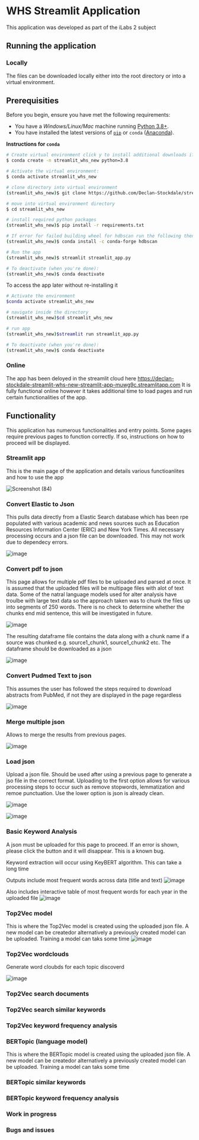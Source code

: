# WHS Streamlit Application
This application was developed as part of the iLabs 2 subject

## Running the application




### Locally
The files can be downloaded locally either into the root directory or into a virtual environment. 
## Prerequisities

Before you begin, ensure you have met the following requirements:

* You have a _Windows/Linux/Mac_ machine running [Python 3.8+](https://www.python.org/).
* You have installed the latest versions of [`pip`](https://pip.pypa.io/en/stable/installing/) or `conda` ([Anaconda](https://www.anaconda.com/distribution/)).


**Instructions for `conda`**

```bash
# Create virtual environment click y to install additional downloads if required
$ conda create -n streamlit_whs_new python=3.8

# Activate the virtual environment:
$ conda activate streamlit_whs_new

# clone directory into virtual environment
(streamlit_whs_new)$ git clone https://github.com/Declan-Stockdale/streamlit_whs_new.git

# move into virtual environment directory
$ cd streamlit_whs_new

# install required python packages
(streamlit_whs_new)$ pip install -r requirements.txt

# If error for failed building wheel for hdbscan run the following then repeat previous line
(streamlit_whs_new)$ conda install -c conda-forge hdbscan

# Run the app
(streamlit_whs_new)$ streamlit streamlit_app.py

# To deactivate (when you're done):
(streamlit_whs_new)$ conda deactivate
```

To access the app later without re-installing it

```bash
# Activate the environment
$conda activate streamlit_whs_new

# navigate inside the directory
(streamlit_whs_new)$cd streamlit_whs_new

# run app
(streamlit_whs_new)$streamlit run streamlit_app.py

# To deactivate (when you're done):
(streamlit_whs_new)$ conda deactivate
```


### Online
The app has been deloyed in the streamlit cloud here https://declan-stockdale-streamlit-whs-new-streamlit-app-muwg9c.streamlitapp.com
It is fully functional online however it takes additional time to load pages and run certain functionalities of the app.

## Functionality
This application has numerous functionalities and entry points. Some pages require previous pages to function correctly. If so, instructions on how to proceed will be displayed.

### Streamlit app
This is the main page of the application and details various functioanlites and how to use the app

![Screenshot (84)](https://user-images.githubusercontent.com/53500810/206886292-393bf2d5-cf49-4c73-9bad-80c0cc76e417.png)


### Convert Elastic to Json
This pulls data directly from a Elastic Search database which has been rpe populated with various academic and news sources such as Education Resources Information Center (ERIC) and New York Times. All necessary processing occurs and a json file can be downloaded. This may not work due to dependecy errors.

![image](https://user-images.githubusercontent.com/53500810/206886441-36cf6473-d8c1-4b5b-9c53-8213b85e3452.png)


### Convert pdf to json
This page allows for multiple pdf files to be uploaded and parsed at once. It is assumed that the uploaded files will be multipage files with alot of text data. Some of the natral language models used for alter analysis have troulbe with large text data so the approach taken was to chunk the files up into segments of 250 words. There is no check to determine whether the chunks end mid sentence, this will be investigated in future. 

![image](https://user-images.githubusercontent.com/53500810/206886567-a00a3f8d-a4c1-4320-af1c-659c12aeb4e4.png)


The resulting dataframe file contains the data along with a chunk name if a source was chunked e.g. source1_chunk1, source1_chunk2 etc. The dataframe should be downloaded as a json

![image](https://user-images.githubusercontent.com/53500810/206886629-794329bf-18ac-4b71-9e5e-92a6cf4c2679.png)

### Convert Pudmed Text to json
This assumes the user has followed the steps required to download abstracts from PubMed, if not they are displayed in the page regardless

![image](https://user-images.githubusercontent.com/53500810/206886656-b3921ca3-042e-45e2-90d9-e5270cb6e3af.png)


### Merge multiple json
Allows to merge the results from previous pages. 

![image](https://user-images.githubusercontent.com/53500810/206886695-84b4ab13-003c-48c7-9c64-5271ff5ad933.png)


### Load json
Upload a json file. Should be used after using a previous page to generate a jso file in the correct format. Uploading to the first option allows for various processing steps to occur such as remove stopwords, lemmatization and remoe punctuation. Use the lower option is json is already clean.

![image](https://user-images.githubusercontent.com/53500810/206886716-9cf360b8-2a93-4579-81ba-787dadbf10de.png)

![image](https://user-images.githubusercontent.com/53500810/206886755-850f8e18-4efd-4770-994a-05f1be35bd43.png)

### Basic Keyword Analysis
A json must be uploaded for this page to proceed. If an error is shown, please click the button and it will disappear. This is a known bug.

Keyword extraction will occur using KeyBERT algorithm. This can take a long time

Outputs include most frequent words across data (title and text)
![image](https://user-images.githubusercontent.com/53500810/206887073-ecb9500b-0f49-4820-ba65-389fdcb57afa.png)

Also includes interactive table of most frequent words for each year in the uploaded file
![image](https://user-images.githubusercontent.com/53500810/206887107-a44fc25c-0a33-4952-83fb-1d18b900af79.png)



### Top2Vec model 
This is where the Top2Vec model is created using the uploaded json file. A new model can be createdor alternatively a previously created model can be uploaded.
Training a model can taks some time
![image](https://user-images.githubusercontent.com/53500810/206887156-5c83509e-05a5-4999-bf35-bc6cd27167f7.png)




### Top2Vec wordclouds
Generate word cloubds for each topic discoverd

![image](https://user-images.githubusercontent.com/53500810/206887276-8adef1c9-8ce3-4421-a00b-f167be15ca12.png)


### Top2Vec search documents



### Top2Vec search similar keywords


### Top2Vec keyword frequency analysis


### BERTopic (language model)
This is where the BERTopic model is created using the uploaded json file. A new model can be createdor alternatively a previously created model can be uploaded.
Training a model can taks some time

### BERTopic similar keywords


### BERTopic keyword frequency analysis


### Work in progress


### Bugs and issues




